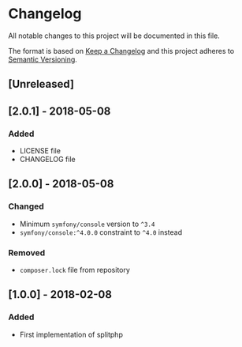 # Changelog
All notable changes to this project will be documented in this file.

The format is based on [Keep a Changelog](http://keepachangelog.com/en/1.0.0/)
and this project adheres to [Semantic Versioning](http://semver.org/spec/v2.0.0.html).

## [Unreleased]

## [2.0.1] - 2018-05-08
### Added
- LICENSE file
- CHANGELOG file

## [2.0.0] - 2018-05-08
### Changed
- Minimum `symfony/console` version to `^3.4`
- `symfony/console:^4.0.0` constraint to `^4.0` instead

### Removed
- `composer.lock` file from repository

## [1.0.0] - 2018-02-08
### Added
- First implementation of splitphp